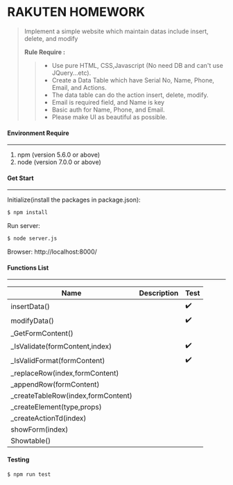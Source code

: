 # RAKUTEN HOMEWORK
> Implement a simple website which maintain datas include insert, delete, and modify
>
> **Rule Require :**    
>> - Use pure HTML, CSS,Javascript (No need DB and can't use JQuery...etc).
>> - Create a Data Table which have Serial No, Name, Phone, Email, and Actions.
>> - The data table can do the action insert, delete, modify.
>> - Email is required field, and Name is key
>> - Basic auth for Name, Phone, and Email.
>> - Please make UI as beautiful as possible.

#### Environment Require
----
1. npm (version 5.6.0 or above)
2. node (version 7.0.0 or above)

#### Get Start
----
Initialize(install the packages in package.json): 
```sh
$ npm install
```
Run server: 
```sh
$ node server.js
```
Browser: http://localhost:8000/

#### Functions List
---
| Name | Description |Test|
| ------ | ------ | ------ |
| insertData() ||:heavy_check_mark:|
| modifyData() ||:heavy_check_mark:|
| _GetFormContent() |||
| _IsValidate(formContent,index) ||:heavy_check_mark:|
| _IsValidFormat(formContent) ||:heavy_check_mark:|
| _replaceRow(index,formContent) |||
| _appendRow(formContent) |||
| _createTableRow(index,formContent) |||
| _createElement(type,props) |||
| _createActionTd(index) |||
| showForm(index) |||
| Showtable() |||

#### Testing
```sh
$ npm run test
```

